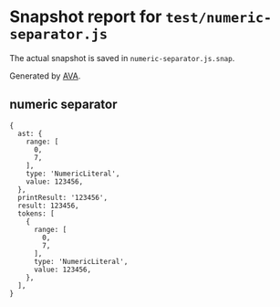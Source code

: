 # Snapshot report for `test/numeric-separator.js`

The actual snapshot is saved in `numeric-separator.js.snap`.

Generated by [AVA](https://ava.li).

## numeric separator

    {
      ast: {
        range: [
          0,
          7,
        ],
        type: 'NumericLiteral',
        value: 123456,
      },
      printResult: '123456',
      result: 123456,
      tokens: [
        {
          range: [
            0,
            7,
          ],
          type: 'NumericLiteral',
          value: 123456,
        },
      ],
    }
